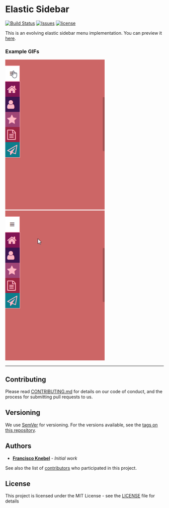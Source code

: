 # Elastic Sidebar
[![Build Status](https://travis-ci.org/FranciscoKnebel/ElasticSidebar.svg?branch=master)](https://travis-ci.org/FranciscoKnebel/ElasticSidebar)
[![Issues](https://img.shields.io/github/issues-raw/FranciscoKnebel/ElasticSidebar.svg?style=flat-square)](https://github.com/FranciscoKnebel/ElasticSidebar/issues)
[![license](https://img.shields.io/github/license/FranciscoKnebel/ElasticSidebar.svg?style=flat-square)](https://github.com/FranciscoKnebel/ElasticSidebar/blob/master/LICENSE)

This is an evolving elastic sidebar menu implementation. You can preview it [here](https://franciscoknebel.github.io/ElasticSidebar).


### Example GIFs
![Sidebar Button](docs/gif/sidebarButton.gif)
![Menu Item](docs/gif/menuItem.gif)

---
## Contributing

Please read [CONTRIBUTING.md](CONTRIBUTING.md) for details on our code of conduct, and the process for submitting pull requests to us.

## Versioning

We use [SemVer](http://semver.org/) for versioning. For the versions available, see the [tags on this repository](https://github.com/FranciscoKnebel/ElasticSidebar/tags).

## Authors

* [**Francisco Knebel**](https://github.com/FranciscoKnebel) - *Initial work*

See also the list of [contributors](https://github.com/FranciscoKnebel/ElasticSidebar/contributors) who participated in this project.

## License

This project is licensed under the MIT License - see the [LICENSE](LICENSE.md) file for details

